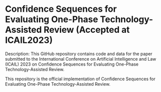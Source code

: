 # Confidence Sequences for Evaluating One-Phase Technology-Assisted Review (Accepted at ICAIL2023)
Description: This GitHub repository contains code and data for the paper submitted to the International Conference on Artificial Intelligence and Law (ICAIL) 2023 on Confidence Sequences for Evaluating One-Phase Technology-Assisted Review.

This repository is the official implementation of Confidence Sequences for Evaluating One-Phase Technology-Assisted Review.
